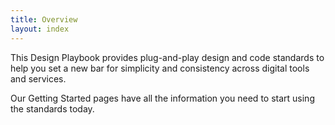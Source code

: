 ```yaml
---
title: Overview
layout: index
---
```


This Design Playbook provides plug-and-play design and code standards to help you set a new bar for simplicity and consistency across digital tools and services.

Our Getting Started pages have all the information you need to start using the standards today.
